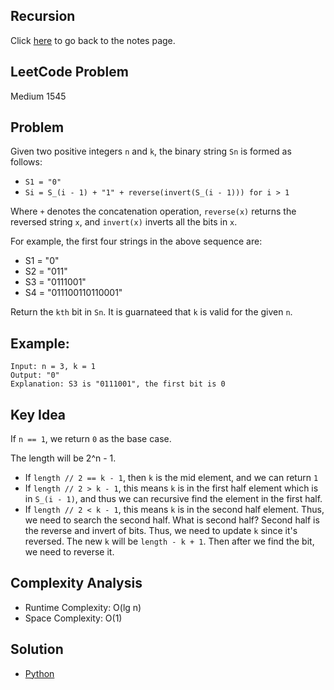 ## Recursion
Click [here](../notes.md) to go back to the notes page.

## LeetCode Problem
Medium 1545

## Problem
Given two positive integers `n` and `k`, the binary string `Sn` is formed as follows: 
- `S1 = "0"`
- `Si = S_(i - 1) + "1" + reverse(invert(S_(i - 1))) for i > 1`

Where `+` denotes the concatenation operation, `reverse(x)` returns the reversed string `x`, and `invert(x)` inverts all the bits in `x`.

For example, the first four strings in the above sequence are:
- S1 = "0"
- S2 = "011"
- S3 = "0111001"
- S4 = "011100110110001"

Return the `kth` bit in `Sn`. It is guarnateed that `k` is valid for the given `n`.

## Example:
```
Input: n = 3, k = 1
Output: "0"
Explanation: S3 is "0111001", the first bit is 0
```

## Key Idea
If `n == 1`, we return `0` as the base case.

The length will be 2^n - 1.

- If `length // 2 == k - 1`, then `k` is the mid element, and we can return `1`
- If `length // 2 > k - 1`, this means `k` is in the first half element which is in `S_(i - 1)`, and thus we can recursive find the element in the first half.
- If `length // 2 < k - 1`, this means `k` is in the second half element. Thus, we need to search the second half. What is second half? Second half is the reverse and invert of bits. Thus, we need to update `k` since it's reversed. The new `k` will be `length - k + 1`. Then after we find the bit, we need to reverse it.


## Complexity Analysis
- Runtime Complexity: O(lg n)
- Space Complexity: O(1)

## Solution
- [Python](./solution.py)